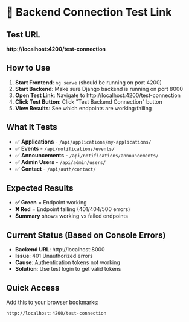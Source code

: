 # 🔗 Backend Connection Test Link

## Test URL
**http://localhost:4200/test-connection**

## How to Use
1. **Start Frontend**: `ng serve` (should be running on port 4200)
2. **Start Backend**: Make sure Django backend is running on port 8000
3. **Open Test Link**: Navigate to http://localhost:4200/test-connection
4. **Click Test Button**: Click "Test Backend Connection" button
5. **View Results**: See which endpoints are working/failing

## What It Tests
- ✅ **Applications** - `/api/applications/my-applications/`
- ✅ **Events** - `/api/notifications/events/`
- ✅ **Announcements** - `/api/notifications/announcements/`
- ✅ **Admin Users** - `/api/admin/users/`
- ✅ **Contact** - `/api/auth/contact/`

## Expected Results
- **✅ Green** = Endpoint working
- **❌ Red** = Endpoint failing (401/404/500 errors)
- **Summary** shows working vs failed endpoints

## Current Status (Based on Console Errors)
- **Backend URL**: http://localhost:8000
- **Issue**: 401 Unauthorized errors
- **Cause**: Authentication tokens not working
- **Solution**: Use test login to get valid tokens

## Quick Access
Add this to your browser bookmarks:
```
http://localhost:4200/test-connection
```